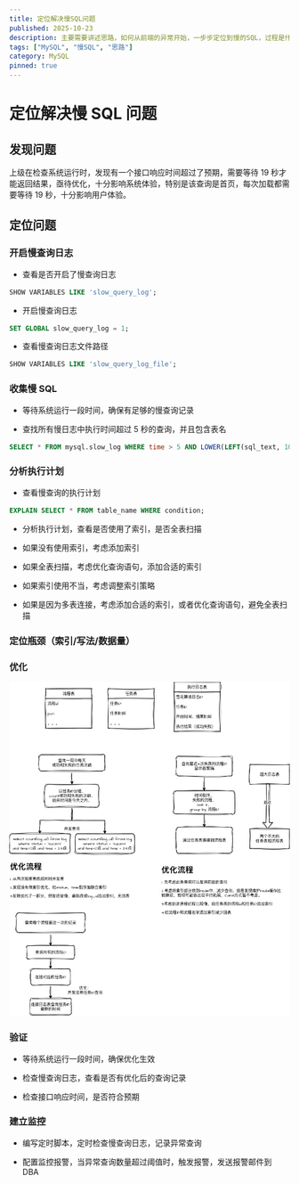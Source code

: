 ```yaml
---
title: 定位解决慢SQL问题
published: 2025-10-23
description: 主要需要讲述思路，如何从前端的异常开始，一步步定位到慢的SQL，过程是什么样子的
tags: ["MySQL", "慢SQL", "思路"]
category: MySQL
pinned: true
---
```


# 定位解决慢 SQL 问题

## 发现问题

上级在检查系统运行时，发现有一个接口响应时间超过了预期，需要等待 19 秒才能返回结果，亟待优化，十分影响系统体验，特别是该查询是首页，每次加载都需要等待 19 秒，十分影响用户体验。

## 定位问题

### 开启慢查询日志

- 查看是否开启了慢查询日志

```sql
SHOW VARIABLES LIKE 'slow_query_log';
```

- 开启慢查询日志

```sql
SET GLOBAL slow_query_log = 1;
```

- 查看慢查询日志文件路径

```sql
SHOW VARIABLES LIKE 'slow_query_log_file';
```

### 收集慢 SQL

- 等待系统运行一段时间，确保有足够的慢查询记录

- 查找所有慢日志中执行时间超过 5 秒的查询，并且包含表名

```sql
SELECT * FROM mysql.slow_log WHERE time > 5 AND LOWER(LEFT(sql_text, 100)) NOT LIKE '%show%';
```

### 分析执行计划

- 查看慢查询的执行计划

```sql
EXPLAIN SELECT * FROM table_name WHERE condition;
```

- 分析执行计划，查看是否使用了索引，是否全表扫描

- 如果没有使用索引，考虑添加索引

- 如果全表扫描，考虑优化查询语句，添加合适的索引

- 如果索引使用不当，考虑调整索引策略

- 如果是因为多表连接，考虑添加合适的索引，或者优化查询语句，避免全表扫描

### 定位瓶颈（索引/写法/数据量）

### 优化

![实习优化](./实习过程中MySQL查询优化流程.jpg "实习优化")

### 验证

- 等待系统运行一段时间，确保优化生效

- 检查慢查询日志，查看是否有优化后的查询记录

- 检查接口响应时间，是否符合预期

### 建立监控

- 编写定时脚本，定时检查慢查询日志，记录异常查询

- 配置监控报警，当异常查询数量超过阈值时，触发报警，发送报警邮件到 DBA
